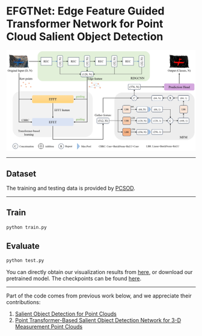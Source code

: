 # EFGTNet: Edge Feature Guided Transformer Network for Point Cloud Salient Object Detection
![](architecture.png)


---

## Dataset
The training and testing data is provided by [PCSOD](https://git.openi.org.cn/OpenDatasets/PCSOD-Dataset/datasets).

---

## Train
```bash
python train.py
```

## Evaluate
```bash
python test.py
```
You can directly obtain our visualization results from [here](), or download our pretrained model. The checkpoints can be found [here]().

---

Part of the code comes from previous work below, and we appreciate their contributions:
1. [Salient Object Detection for Point Clouds](https://git.openi.org.cn/OpenPointCloud/PCSOD)
2. [Point Transformer-Based Salient Object Detection Network for 3-D Measurement Point Clouds](https://github.com/ZeyongWei/PSOD-Net)
